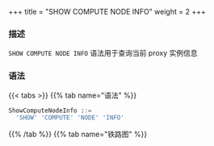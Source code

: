 +++
title = "SHOW COMPUTE NODE INFO"
weight = 2
+++

### 描述

`SHOW COMPUTE NODE INFO` 语法用于查询当前 proxy 实例信息

### 语法

{{< tabs >}}
{{% tab name="语法" %}}
```sql
ShowComputeNodeInfo ::=
  'SHOW' 'COMPUTE' 'NODE' 'INFO'
```
{{% /tab %}}
{{% tab name="铁路图" %}}
<iframe frameborder="0" name="diagram" id="diagram" width="100%" height="100%"></iframe>
{{% /tab %}}
{{< /tabs >}}

### 返回值说明

| 列             | 说明               |
|----------------|-------------------|
| instance_id    | proxy 实例编号     |
| host           | 主机地址           |
| port           | 端口号             |
| status         | proxy 实例状态     |
| mode_type      | proxy 实例模式     |
| worker_id      | worker id         |
| labels         | 标签               |

### 示例

- 查询当前 proxy 实例信息

```sql
SHOW COMPUTE NODE INFO;
```

```sql
mysql> SHOW COMPUTE NODE INFO;
+--------------------------------------+---------------+------+--------+-----------+-----------+--------+
| instance_id                          | host          | port | status | mode_type | worker_id | labels |
+--------------------------------------+---------------+------+--------+-----------+-----------+--------+
| 734bb036-b15d-4af0-be87-2372d8b6a0cd | 192.168.5.163 | 3307 | OK     | Cluster   | -1        |        |
+--------------------------------------+---------------+------+--------+-----------+-----------+--------+
1 row in set (0.01 sec)
```

### 保留字

`SHOW`、`COMPUTE`、`NODE`、`INFO`

### 相关链接

- [保留字](/cn/user-manual/shardingsphere-proxy/distsql/syntax/reserved-word/)